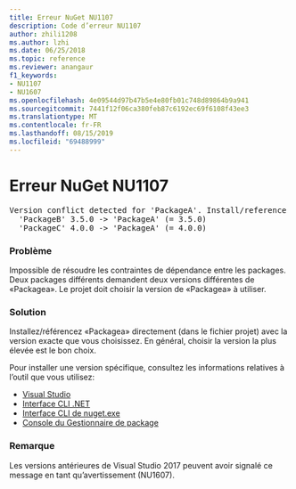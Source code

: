 ```yaml
---
title: Erreur NuGet NU1107
description: Code d’erreur NU1107
author: zhili1208
ms.author: lzhi
ms.date: 06/25/2018
ms.topic: reference
ms.reviewer: anangaur
f1_keywords:
- NU1107
- NU1607
ms.openlocfilehash: 4e09544d97b47b5e4e80fb01c748d89864b9a941
ms.sourcegitcommit: 7441f12f06ca380feb87c6192ec69f6108f43ee3
ms.translationtype: MT
ms.contentlocale: fr-FR
ms.lasthandoff: 08/15/2019
ms.locfileid: "69488999"
---
```

# <a name="nuget-error-nu1107"></a>Erreur NuGet NU1107

<pre>Version conflict detected for 'PackageA'. Install/reference 'PackageA' v4.0.0 directly to resolve this issue.<br/>  'PackageB' 3.5.0 -> 'PackageA' (= 3.5.0)<br/>  'PackageC' 4.0.0 -> 'PackageA' (= 4.0.0)</pre>

### <a name="issue"></a>Problème
Impossible de résoudre les contraintes de dépendance entre les packages. Deux packages différents demandent deux versions différentes de «Packagea». Le projet doit choisir la version de «Packagea» à utiliser.

### <a name="solution"></a>Solution
Installez/référencez «Packagea» directement (dans le fichier projet) avec la version exacte que vous choisissez.
En général, choisir la version la plus élevée est le bon choix.

Pour installer une version spécifique, consultez les informations relatives à l’outil que vous utilisez:

- [Visual Studio](../../consume-packages/install-use-packages-visual-studio.md#update-a-package)
- [Interface CLI .NET](/dotnet/core/tools/dotnet-add-package)
- [Interface CLI de nuget.exe](../../consume-packages/install-use-packages-nuget-cli.md#install-a-specific-version-of-a-package)
- [Console du Gestionnaire de package](../ps-reference/ps-ref-install-package.md)

### <a name="note"></a>Remarque
Les versions antérieures de Visual Studio 2017 peuvent avoir signalé ce message en tant qu’avertissement (NU1607).
